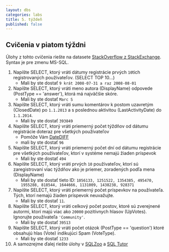 ```yaml
---
layout: dbs
categories: labs
title: 5. týždeň
published: false
---
```

## Cvičenia v piatom týždni

Úlohy z tohto cvičenia riešte na datasete [StackOverflow z StackExchange](https://data.stackexchange.com/stackoverflow/query/new).
Syntax je pre zmenu MS-SQL.

1. Napíšte SELECT, ktorý vráti dátumy registrácie prvých `10`tich registrovaných používateľov. (SELECT TOP 10...)
    * Mali by ste dostať `9 krát 2008-07-31 a raz 2008-08-01`
2. Napíšte SELECT, ktorý vráti meno autora (DisplayName) odpovede (PostType == 'answer'), ktorá má najväčšie skóre.
    * Mali by ste dostať `Marc S`
3. Napíšte SELECT, ktorý vráti sumu komentárov k postom uzavretým (ClosedDate) po `1.1.2013` a s poslednou aktivitou (LastActivityDate) do `1.1.2014`.
    * Mali by ste dostať `393849`
4. Napíšte SELECT, ktorý vráti priemerný počet týždňov od dátumu registrácie doteraz pre všetkých používateľov
    * Pomôže Vám [DateDIFF](http://technet.microsoft.com/en-us/library/ms189794.aspx)
    * mali by ste dostať `96`
5. Napíšte SELECT, ktorý vráti priemerný počet dní od dátumu registrácie pre všetkých používateľov, ktorí v systéme nemajú žiaden príspevok
    * Mali by ste dostať `494`
6. Napíšte SELECT, ktorý vráti prvých `10` používateľov, ktorí sú zaregistrovaní viac týždňov ako je priemer, zoradených podľa mena (DisplayName)
    * Mali by ste dostať tieto ID: `1056133, 1251522, 1354385, 495470, 1955288, 818544, 1644666, 1131009, 1438238,
    928371`
7. Napíšte SELECT, ktorý vráti priemerný počet príspevkov na používateľa. Tých, ktorí nemajú žiaden príspevok neuvažujte.
    * Mali by ste dostať `11`.
8. Napíšte SELECT, ktorý vráti celkový počet postov, ktoré sú zverejnené autormi, ktorí majú viac ako `20000` pozitívnych hlasov (UpVotes). Ignorujte používateľa `'Community'`.
    * Mali by ste dostať `39513`
9. Napíšte SELECT, ktorý vráti počet otázok (PostType == 'question') ktoré obsahujú hlas (Vote) indikujúci Spam (VoteType).
    * Mali by ste dostať `1233`
10. A samozrejme ďalej riešte úlohy v [SQLZoo](http://sqlzoo.net/) a [SQL Tutor](http://sqltutor.fsv.cvut.cz/cgi-bin/sqltutor)

